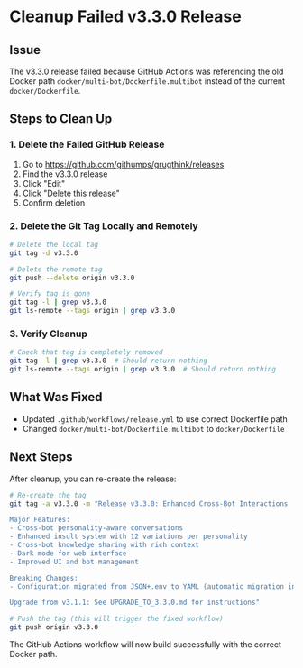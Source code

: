 # Cleanup Failed v3.3.0 Release

## Issue
The v3.3.0 release failed because GitHub Actions was referencing the old Docker path `docker/multi-bot/Dockerfile.multibot` instead of the current `docker/Dockerfile`.

## Steps to Clean Up

### 1. Delete the Failed GitHub Release
1. Go to https://github.com/githumps/grugthink/releases
2. Find the v3.3.0 release
3. Click "Edit" 
4. Click "Delete this release"
5. Confirm deletion

### 2. Delete the Git Tag Locally and Remotely

```bash
# Delete the local tag
git tag -d v3.3.0

# Delete the remote tag
git push --delete origin v3.3.0

# Verify tag is gone
git tag -l | grep v3.3.0
git ls-remote --tags origin | grep v3.3.0
```

### 3. Verify Cleanup
```bash
# Check that tag is completely removed
git tag -l | grep v3.3.0  # Should return nothing
git ls-remote --tags origin | grep v3.3.0  # Should return nothing
```

## What Was Fixed
- Updated `.github/workflows/release.yml` to use correct Dockerfile path
- Changed `docker/multi-bot/Dockerfile.multibot` to `docker/Dockerfile`

## Next Steps
After cleanup, you can re-create the release:

```bash
# Re-create the tag
git tag -a v3.3.0 -m "Release v3.3.0: Enhanced Cross-Bot Interactions

Major Features:
- Cross-bot personality-aware conversations  
- Enhanced insult system with 12 variations per personality
- Cross-bot knowledge sharing with rich context
- Dark mode for web interface
- Improved UI and bot management

Breaking Changes:
- Configuration migrated from JSON+.env to YAML (automatic migration included)

Upgrade from v3.1.1: See UPGRADE_TO_3.3.0.md for instructions"

# Push the tag (this will trigger the fixed workflow)
git push origin v3.3.0
```

The GitHub Actions workflow will now build successfully with the correct Docker path.